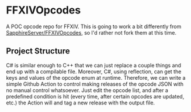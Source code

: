 # FFXIVOpcodes
A POC opcode repo for FFXIV. This is going to work a bit differently from [SapphireServer/FFXIVOpcodes](https://github.com/SapphireServer/FFXIVOpcodes), so I'd rather not fork them at this time.

## Project Structure
C# is similar enough to C++ that we can just replace a couple things and end up with a compilable file. Moreover, C#, using reflection, can get the keys and values of the opcode enum at runtime. Therefore, we can write a simple Github Action to control making releases of the opcode JSON with no manual control whatsoever. Just edit the opcode list, and after a predefined condition is hit (every time, after certain opcodes are updated, etc.) the Action will and tag a new release with the output file.
